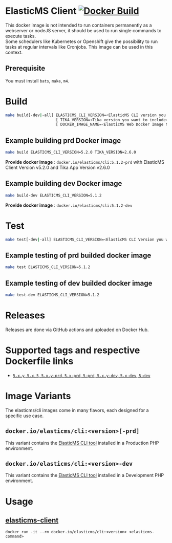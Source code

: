 # ElasticMS Client [![Docker Build](https://github.com/ems-project/elasticms-cli-docker/actions/workflows/docker-build.yml/badge.svg?branch=5.x)](https://github.com/ems-project/elasticms-cli-docker/actions/workflows/docker-build.yml)

This docker image is not intended to run containers permanently as a webserver or nodeJS server, it should be used to run single commands to execute tasks.  
Some schedulers like Kubernetes or Openshift give the possibility to run tasks at regular intervals like Cronjobs.  This image can be used in this context.  

## Prerequisite

You must install `bats`, `make`, `m4`.

# Build

```sh
make build[-dev|-all] ELASTICMS_CLI_VERSION=<ElasticMS CLI version you want to build> \
                      [ TIKA_VERSION=<Tika version you want to include> ] \
                      [ DOCKER_IMAGE_NAME=<ElasticMS Web Docker Image Name you want to build> ] \
```

## Example building __prd__ Docker image

```sh
make build ELASTICMS_CLI_VERSION=5.2.0 TIKA_VERSION=2.6.0
```

__Provide docker image__ : `docker.io/elasticms/cli:5.1.2-prd` with ElasticMS Client Version v5.2.0 and Tika App Version v2.6.0

## Example building __dev__ Docker image

```sh
make build-dev ELASTICMS_CLI_VERSION=5.1.2
```

__Provide docker image__ : `docker.io/elasticms/cli:5.1.2-dev`

# Test

```sh
make test[-dev|-all] ELASTICMS_CLI_VERSION=<ElasticMS CLI Version you want to test>
```

## Example testing of __prd__ builded docker image

```sh
make test ELASTICMS_CLI_VERSION=5.1.2
```

## Example testing of __dev__ builded docker image

```sh
make test-dev ELASTICMS_CLI_VERSION=5.1.2
```

# Releases

Releases are done via GitHub actions and uploaded on Docker Hub.

# Supported tags and respective Dockerfile links

- [`5.x.y`, `5.x`, `5`, `5.x.y-prd`, `5.x-prd`, `5-prd`, `5.x.y-dev`, `5.x-dev`, `5-dev`](Dockerfile)

# Image Variants

The elasticms/cli images come in many flavors, each designed for a specific use case.

## `docker.io/elasticms/cli:<version>[-prd]`  

This variant contains the [ElasticMS CLI tool](https://github.com/ems-project/elasticms-cli) installed in a Production PHP environment.  

## `docker.io/elasticms/cli:<version>-dev`

This variant contains the [ElasticMS CLI tool](https://github.com/ems-project/elasticms-cli) installed in a Development PHP environment.  

# Usage

## [elasticms-client](https://github.com/ems-project/elasticms-cli)

```
docker run -it --rm docker.io/elasticms/cli:<version> <elasticms-command>
```